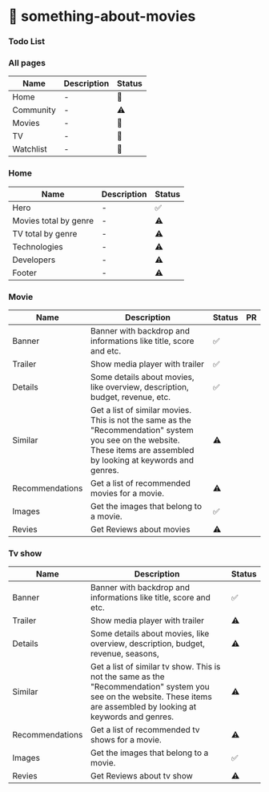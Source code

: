 # 🍿 something-about-movies
### Todo List
### All pages
| Name | Description | Status |
| ---- | ----------- | ------ |
| Home | - | 💭 |
| Community | - |  ⚠  |
| Movies | - | 💭  |
| TV| - | 💭  |
| Watchlist | - | 💭  |


### Home 
| Name | Description | Status |
| ---- | ----------- | ------ |
| Hero | - | ✅  |
| Movies total by genre | - |  ⚠  |
| TV total by genre | - |  ⚠  |
| Technologies | - | ⚠  |
| Developers | - | ⚠  |
| Footer | - | ⚠  |

### Movie 
| Name | Description | Status | PR | 
| ---- | ----------- | ------ | -- | 
| Banner | Banner with backdrop and informations like title, score and etc. | ✅  | 
| Trailer | Show media player with trailer | ✅  
| Details | Some details about movies, like overview, description, budget, revenue, etc. | ✅  
| Similar | Get a list of similar movies. This is not the same as the "Recommendation" system you see on the website. These items are assembled by looking at keywords and genres. | ⚠ 
| Recommendations |  Get a list of recommended movies for a movie. | ⚠ 
| Images | Get the images that belong to a movie. | ✅
| Revies | Get Reviews about movies | ⚠ 

### Tv show 
| Name | Description | Status |
| ---- | ----------- | ------ |
| Banner | Banner with backdrop and informations like title, score and etc. | ✅  |
| Trailer | Show media player with trailer | ⚠ |
| Details | Some details about movies, like overview, description, budget, revenue, seasons, | ⚠ |
| Similar | Get a list of similar tv show. This is not the same as the "Recommendation" system you see on the website. These items are assembled by looking at keywords and genres. | ⚠  |
| Recommendations |  Get a list of recommended tv shows for a movie. |  ⚠  | 
| Images | Get the images that belong to a movie. | ✅  | 
| Revies | Get Reviews about tv show | ⚠ | 
